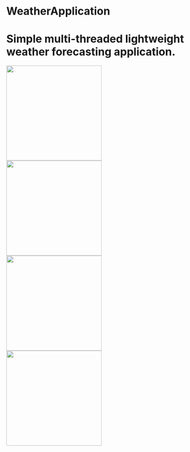 # WeatherApplication

Simple multi-threaded lightweight weather forecasting application.
=======
<img align="left" src="https://github.com/Jparrishau/WeatherApplication/blob/master/Screenshot_20180418-093343.png" width="250"/>
<img align="left" src="https://github.com/Jparrishau/WeatherApplication/blob/master/Screenshot_20180418-093357.png" width="250"/>
<img align="left" src="https://github.com/Jparrishau/WeatherApplication/blob/master/Screenshot_20180418-093404.png" width="250"/>
<img align="left" src="https://github.com/Jparrishau/WeatherApplication/blob/master/Screenshot_20180418-093441.png" width="250"/>

